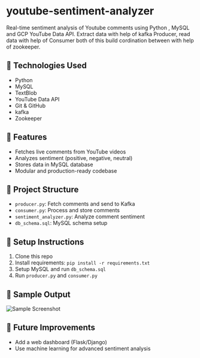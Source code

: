 # youtube-sentiment-analyzer
Real-time sentiment analysis of Youtube comments using Python , MySQL and GCP YouTube Data API.
Extract data with help of kafka Producer, read data with help of Consumer both of this build cordination between with help of zookeeper.


## 🔧 Technologies Used
- Python
- MySQL
- TextBlob
- YouTube Data API
- Git & GitHub
- kafka
- Zookeeper
## 📂 Features
- Fetches live comments from YouTube videos
- Analyzes sentiment (positive, negative, neutral)
- Stores data in MySQL database
- Modular and production-ready codebase

## 📁 Project Structure
- `producer.py`: Fetch comments and send to Kafka
- `consumer.py`: Process and store comments
- `sentiment_analyzer.py`: Analyze comment sentiment
- `db_schema.sql`: MySQL schema setup

## 🚀 Setup Instructions
1. Clone this repo
2. Install requirements: `pip install -r requirements.txt`
3. Setup MySQL and run `db_schema.sql`
4. Run `producer.py` and `consumer.py`

## 📸 Sample Output
![Sample Screenshot](sample_output/results.png)

## 🧠 Future Improvements
- Add a web dashboard (Flask/Django)
- Use machine learning for advanced sentiment analysis
